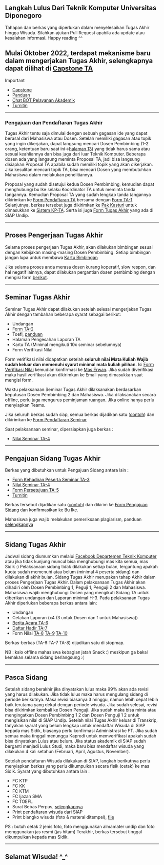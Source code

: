 ## Langkah Lulus Dari Teknik Komputer Universitas Diponegoro
Tahapan dan berkas yang diperlukan dalam menyelesaikan Tugas Akhir hingga Wisuda. Silahkan ajukan Pull Request apabila ada update atau kesalahan informasi. Happy reading ^^

Mulai Oktober 2022, terdapat mekanisme baru dalam mengerjakan Tugas Akhir, selengkapnya dapat dilihat di [Capstone TA](https://capstone-ta.ce.undip.ac.id/)
---

Important
- [Capstone](../main/Sosialisasi%20Capstone%20TA.pdf)
- [Panduan](../main/Pedoman-TA-Siskom-2014.pdf)
- [Chat BOT Pelayanan Akademik](https://api.whatsapp.com/send/?phone=%2B6281391366399&text&app_absent=0)
- [Turnitin](https://drive.google.com/file/d/1oh_Q_j0SNoUawN8pnFrOSzyppICtXFYL/view)

---
### Pengajuan dan Pendaftaran Tugas Akhir
Tugas Akhir tentu saja dimulai dengan sebuah gagasan ide yang dapat berasal dari Mahasiswa atau Dosen. Setelah memiliki gagasan atau topik yang ingin dikerjakan, dapat langsung mencari Dosen Pembimbing (1-2 orang, ketentuan baru saat ini->[halaman 13](../main/Peraturan%20Rektor%20Nomor%2028%20tentang%20Perubahan%20Atas%20Peraturan%20Rektor%20Nomor%204%20tentang%20PERAK%20Sarjana_2.pdf)) yang tidak harus sama atau sesuai keahliannya dan bisa juga dari luar Teknik Komputer. Beberapa dosen ada yang langsung meminta Proposal TA, jadi bisa langsung disiapkan Proposal TA apabila sudah memiliki topik yang akan dikerjakan. Jika kesulitan mencari topik TA, bisa mencari Dosen yang membutuhkan Mahasiswa dalam melakukan penelitiannya. 

Proposal yang sudah disetujui kedua Dosen Pembimbing, kemudian dapat menghubungi bu Ike selaku Koordinator TA untuk meminta tanda tangannya. Kemudian Proposal TA yang sudah lengkap tanda tangannya dikirimkan ke [Form Pendaftaran TA](https://forms.office.com/Pages/ResponsePage.aspx?id=NQQpA3T_0UWuqhc2dyIc-Ai0q1n5FGFKk5DovX2uWAlUNlYyTVJMRURaSzRRSU8zODRGSVo2RVhEMiQlQCN0PWcu&fbclid=IwAR1-XpjjuUePqyp41eRSvsYJ83AIgyGZMk6MHi2u-LqAk435MX_fkn3gz2Q "Pendaftaran TA") bersama dengan [Form TA-1](../main/Berkas/1.%20Pengajuan%20TA/(TA-1)%20Form%20Pendaftaran%20TA.docx "Form TA-1"). Selanjutnya, berkas tersebut juga dikirimkan ke [Pak Kasturi](https://api.whatsapp.com/send/?phone=%2B6285225094418&text&app_absent=0) untuk dimasukkan ke [Sistem KP-TA](http://kp-ta.ce.undip.ac.id/index.php?/admin/pesertata). Serta isi juga [Form Tugas Akhir](https://siap.undip.ac.id/tugas_akhir/mhs/dash) yang ada di SIAP Undip.

---

## Proses Pengerjaan Tugas Akhir
Selama proses pengerjaan Tugas Akhir, akan dilakukan bimbingan sesuai dengan kebijakan masing-masing Dosen Pembimbing. Setiap bimbingan jangan lupa untuk membawa [Kartu Bimbingan](../main/Berkas/Kartu%20Bimbingan/Kartu%20Bimbingan.docx)

Jika selama proses anda merasa dosen kurang koperatif, slow respon, dan hal negatif lainnya, dapat dilakukan pergantian dosen pembimbing dengan mengisi form [berikut](../main/Berkas/(TA-01A)%20Perubahan%20TA.docx). 

---

## Seminar Tugas Akhir
Seminar Tugas Akhir dapat dilakukan setelah selesai mengerjakan Tugas Akhir dengan tambahan beberapa syarat sebagai berikut:
 
- Undangan
- [Form TA-2](https://github.com/alvinzf/become-a-graduate-CE-Undip/blob/main/Berkas/2.%20Pengajuan%20Seminar%20TA/(TA-2)%20Form%20Permohonan%20Seminar%20.doc)
- Toefl, [panduan](../main/Panduan_Toefl_Mandiri.MD)
- Halaman Pengesahan Laporan TA
- Kartu TA (Minimal mengikuti 10x seminar sebelumnya)
- Form Verifikasi Nilai

Form verifikasi nilai didapatkan setelah **seluruh nilai Mata Kuliah Wajib sudah keluar dan memenuhi syarat minimal mata kuliah pilihan**. Isi [Form Verifikasi Nilai](https://forms.gle/Rv8GYDPxr1LztyGFA) kemudian konfirmasi ke [Mas Erwan](https://api.whatsapp.com/send/?phone=%2B6285640156540&text&app_absent=0). Jika sudah diverifikasi maka hasil verifikasi akan dikirimkan ke Email yang dimasukkan saat mengisi form.

Waktu pelaksanaan Seminar Tugas Akhir dilaksanakan berdasarkan keputusan Dosen Pembimbing 2 dan Mahasiswa. Jika dilaksanakan secara offline, perlu juga mengurus peminjaman ruangan. Jika online hanya perlu menyiapkan Teams.

Jika seluruh berkas sudah siap, semua berkas dijadikan satu ([contoh](../main/Berkas/Example/Submit%20-%20Pengajuan%20Seminar.pdf)) dan dikirimkan ke [Form Pendaftaran Seminar](https://forms.office.com/Pages/ResponsePage.aspx?id=NQQpA3T_0UWuqhc2dyIc-Ai0q1n5FGFKk5DovX2uWAlUODU0UUtGUEtUWVNKUzhXUjZaMlhYRks1UyQlQCN0PWcu&fbclid=IwAR0Bnd0-1tBMTCFGoQbMxbGlRC9oLRW78mSeG-kURIBhb_cBH0YDGsURINE)

Saat pelaksanaan seminar, dipersiapkan juga berkas :
- [Nilai Seminar TA-4](https://github.com/alvinzf/become-a-graduate-CE-Undip/blob/main/Berkas/3.%20Pengajuan%20Sidang/(TA-04)%20Nilai%20Seminar%20TA.docx)
---

## Pengajuan Sidang Tugas Akhir
Berkas yang dibutuhkan untuk Pengajuan Sidang antara lain :

- [Form Kehadiran Peserta Seminar TA-3](https://github.com/alvinzf/become-a-graduate-CE-Undip/blob/main/Berkas/3.%20Pengajuan%20Sidang/(TA-03)%20Form%20Kehadiran%20Peserta.docx)
- [Nilai Seminar TA-4](https://github.com/alvinzf/become-a-graduate-CE-Undip/blob/main/Berkas/3.%20Pengajuan%20Sidang/(TA-04)%20Nilai%20Seminar%20TA.docx)
- [Form Persetujuan TA-5](https://github.com/alvinzf/become-a-graduate-CE-Undip/blob/main/Berkas/3.%20Pengajuan%20Sidang/(TA-05)%20Form%20Persetujan%20Ujian%20TA.docx)
- [Turnitin](https://github.com/alvinzf/become-a-graduate-CE-Undip/blob/main/Berkas/Panduan%20Pemeriksaan%20Plagiasi%20File%20Skripsi.pdf)

Berkas tersebut dijadikan satu ([contoh](../main/Berkas/Example/Submit%20-%20Pengajuan%20Sidang.pdf)) dan dikirim ke [Form Pengajuan Sidang](https://forms.office.com/Pages/ResponsePage.aspx?id=NQQpA3T_0UWuqhc2dyIc-Ai0q1n5FGFKk5DovX2uWAlUOFRZMU42QjAxSFo1WUUxNEZFWDNOU1RaWCQlQCN0PWcu&fbclid=IwAR02L8_R3dO1tbsAXJIyUxljZv0x59Mj3i0jiOwly1w8PltQ0Ic2wYlgzPs) dan konfirmasikan ke Bu Ike.

Mahasiswa juga wajib melakukan pemeriksaan plagiarism, panduan [selengkapnya](../main/Berkas/Panduan%20Pemeriksaan%20Plagiasi%20File%20Skripsi.pdf) 

---

## Sidang Tugas Akhir
Jadwal sidang diumumkan melalui [Facebook Departemen Teknik Komputer](https://www.facebook.com/dept.siskom.undip/) atau jika tidak kunjung muncul bisa menghubungi mas kita semua, mas Sidik :) Pelaksanaan sidang tidak dilakukan setiap bulan, tergantung apakah kuota sudah memenuhi atau belum (minimal 4 peserta sidang) dan dilakukan di akhir bulan. Sidang Tugas Akhir merupakan tahap Akhir dalam proses Pengerjaan Tugas Akhir. Dalam pelaksanaan Tugas Akhir akan dihadiri oleh Dosen Pembimbing 1, Peguji 1, Penguji 2 dan Mahasiswa. Mahasiswa wajib menghubungi Dosen yang mengikuti Sidang TA untuk diberikan undangan dan Laporan minimal H-3. Pada pelaksanaan Tugas Akhir diperlukan beberapa berkas antara lain:

- Undangan
- Cetakan Laporan (x4 (3 untuk Dosen dan 1 untuk Mahasiswa))
- [Berita Acara TA-6](https://github.com/alvinzf/become-a-graduate-CE-Undip/blob/main/Berkas/4.%20Pelaksanaan%20Sidang/(TA-06)%20Berita%20Acara%20Ujian%20TA.docx)
- [Daftar Hadir TA-7](https://github.com/alvinzf/become-a-graduate-CE-Undip/blob/main/Berkas/4.%20Pelaksanaan%20Sidang/(TA-07)%20Daftar%20Hadir%20Ujian%20TA.docx)
- Form Nilai [TA-8](https://github.com/alvinzf/become-a-graduate-CE-Undip/blob/main/Berkas/4.%20Pelaksanaan%20Sidang/(TA-08)%20Nilai%20Ujian%20TA.docx) [TA-9](https://github.com/alvinzf/become-a-graduate-CE-Undip/blob/main/Berkas/4.%20Pelaksanaan%20Sidang/(TA-09)%20Form%20Nilai%20TA.docx) [TA-10](https://github.com/alvinzf/become-a-graduate-CE-Undip/blob/main/Berkas/4.%20Pelaksanaan%20Sidang/(TA-10)%20Form%20Nilai%20TA.docx)

Berkas-berkas (TA-6 TA-7 TA-8) dijadikan satu di stopmap.

NB : kalo offline mahasiswa kebagian jatah Snack :) meskipun ga bakal kemakan selama sidang berlangsung :(

---

## Pasca Sidang
Setelah sidang berakhir jika dinyatakan lulus maka 99% akan ada revisi yang harus dilakukan. Jika tidak lulus maka harus mengulang sidang di periode berikutnya. Masa revisi biasanya 3 minggu, namun lebih cepat lebih baik terutama yang dekat dengan periode wisuda. Jika sudah selesai, revisi bisa dikirimkan kembali ke Dosen Penguji. Jika sudah maka bisa minta atau mengingatkan Dosen Pembimbing 1 2 dan Dosen Penguji 1 2 untuk mengisikan nilai di SIAP Undip. Setelah nilai Tugas Akhir keluar di Transkrip, tanyakan syarat yang belum lengkap untuk mendaftar Wisuda di SIAP kepada mas Sidik, biasanya perlu konfirmasi Administrasi ke FT. Jika sudah semua maka tinggal menunggu Kaprodi untuk memverifikasi apakah sudah bisa dinyatakan Lulus atau belum. Jika status akademik di SIAP sudah berganti menjadi Lulus Studi, maka baru bisa mendaftar wisuda yang dilakukan 4 kali setahun (Februari, April, Agustus, November).

Setelah pendaftaran Wisuda dilakukan di SIAP, langkah berikutnya perlu menyiapkan berkas yang perlu dikumpulkan secara fisik (cetak) ke mas Sidik. Syarat yang dibutuhkan antara lain :
- FC KTP
- FC KK
- FC KTM
- FC Ijazah SMA
- FC TOEFL
- Surat Bebas Perpus, [selengkapnya](../main/Bebas_Perpus.MD)
- Print pendaftaran wisuda dari SIAP 
- Print blangko wisuda (foto & materai ditempel), [file](../main/Berkas/blangko_wisuda%20(2).docx)
 
 PS : butuh cetak 2 jenis foto, foto menggunakan almamater undip dan foto menggunakan jas resmi (jas hitam)
Terakhir, berkas tersebut tinggal dikumpulkan kepada mas Sidik.


---

## Selamat Wisuda! ^_^
